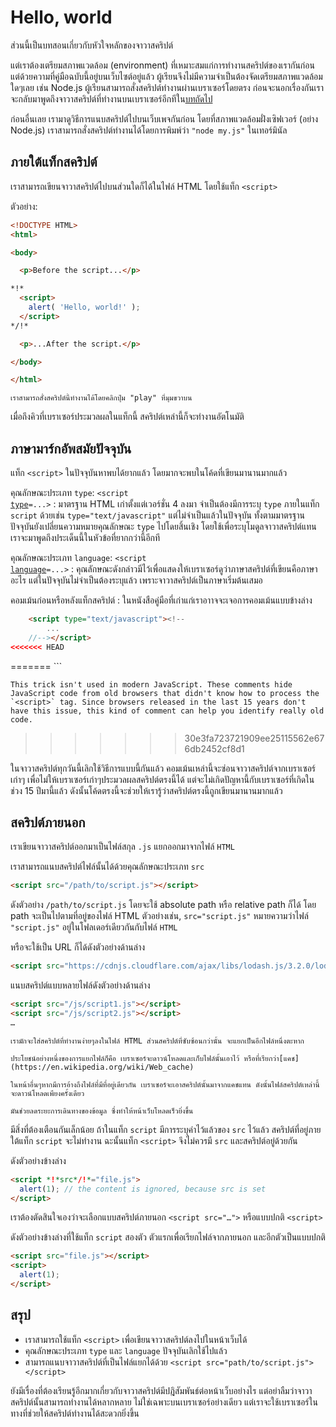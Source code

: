 # Hello, world

ส่วนนี้เป็นบทสอนเกี่ยวกับหัวใจหลักของจาวาสคริปต์

แต่เราต้องเตรียมสภาพแวดล้อม (environment) ที่เหมาะสมแก่การทำงานสคริปต์ของเรากันก่อน แต่ด้วยความที่คู่มือฉบับนี้อยู่บนเว็บไซต์อยู่แล้ว ผู้เรียนจึงไม่มีความจำเป็นต้องจัดเตรียมสภาพแวดล้อมใดๆเลย เช่น Node.js ผู้เรียนสามารถสั่งสคริปต์ทำงานผ่านเบราเซอร์โดยตรง ก่อนจะนอกเรื่องกันเราจะกลับมาพูดถึงจาวาสคริปต์ที่ทำงานบนเบราเซอร์อีกทีใน[บทถัดไป]((/ui))

ก่อนอื่นเลย เรามาดูวิธีการแนบสคริปต์ไปบนเว็บเพจกันก่อน โดยที่สภาพแวดล้อมฝั่งเซิฟเวอร์ (อย่าง Node.js) เราสามารถสั่งสคริปต์ทำงานได้โดยการพิมพ์ว่า `"node my.js"` ในเทอร์มินัล

## ภายใต้แท็กสคริปต์

เราสามารถเขียนจาวาสคริปต์ไปบนส่วนใดก็ได้ในไฟล์ HTML โดยใช้แท็ก `<script>`

ตัวอย่าง:

```html run height=100
<!DOCTYPE HTML>
<html>

<body>

  <p>Before the script...</p>

*!*
  <script>
    alert( 'Hello, world!' );
  </script>
*/!*

  <p>...After the script.</p>

</body>

</html>
```

```online
เราสามารถสั่งสคริปต์นี้ทำงานได้โดยคลิกปุ่ม "play" ที่มุมขวาบน
```

เมื่อถึงคิวที่เบราเซอร์ประมวลผลในแท็กนี้ สคริปต์เหล่านี้ก็จะทำงานอัตโนมัติ

## ภาษามาร์กอัพสมัยปัจจุบัน

แท็ก `<script>` ในปัจจุบันหาพบได้ยากแล้ว โดยมากจะพบในโค้ดที่เขียนมานานมากแล้ว

คุณลักษณะประเภท `type`: <code>&lt;script <u>type</u>=...&gt;</code>
: มาตรฐาน HTML เก่าตั้งแต่เวอร์ชั่น 4 ลงมา จำเป็นต้องมีการระบุ `type` ภายในแท็ก `script` ด้วยเช่น `type="text/javascript"` แต่ไม่จำเป็นแล้วในปัจจุบัน ทั้งตามมาตรฐานปัจจุบันยังเปลี่ยนความหมายคุณลักษณะ `type` ไปโดยสิ้นเชิง โดยใช้เพื่อระบุโมดูลจาวาสคริปต์แทน เราจะมาพูดถึงประเด็นนี้ในหัวข้อที่ยากกว่านี้อีกที

คุณลักษณะประเภท `language`: <code>&lt;script <u>language</u>=...&gt;</code>
: คุณลักษณะดังกล่าวมีไว้เพื่อแสดงให้เบราเซอร์ดูว่าภาษาสคริปต์ที่เขียนคือภาษาอะไร แต่ในปัจจุบันไม่จำเป็นต้องระบุแล้ว เพราะจาวาสคริปต์เป็นภาษาเริ่มต้นเสมอ

คอมเม้นก่อนหรือหลังแท็กสคริปต์
: ในหนังสือคู่มือที่เก่าแก่เราอาาจจะเจอการคอมเม้นแบบข้างล่าง

```html no-beautify
    <script type="text/javascript"><!--
        ...
    //--></script>
<<<<<<< HEAD
```
=======
    ```

    This trick isn't used in modern JavaScript. These comments hide JavaScript code from old browsers that didn't know how to process the `<script>` tag. Since browsers released in the last 15 years don't have this issue, this kind of comment can help you identify really old code.
>>>>>>> 30e3fa723721909ee25115562e676db2452cf8d1

ในจาวาสคริปต์ทุกวันนี้เลิกใช้วิธีการแบบนี้กันแล้ว คอมเม้นเหล่านี้จะซ่อนจาวาสคริปต์จากเบราเซอร์เก่าๆ เพื่อไม่ให้เบราเซอร์เก่าๆประมวลผลสคริปต์ตรงนี้ได้ แต่จะไม่เกิดปัญหานี้กับเบราเซอร์ที่เกิดในช่วง 15 ปีมานี้แล้ว ดังนั้นโค้ดตรงนี้จะช่วยให้เรารู้ว่าสคริปต์ตรงนี้ถูกเขียนมานานมากแล้ว

## สคริปต์ภายนอก

เราเขียนจาวาสคริปต์ออกมาเป็นไฟล์สกุล `.js` แยกออกมาจากไฟล์ `HTML`

เราสามารถแนบสคริปต์ไฟล์นั้นได้ด้วยคุณลักษณะประเภท `src`

```html
<script src="/path/to/script.js"></script>
```

ดังตัวอย่าง `/path/to/script.js` โดยจะใช้ absolute path หรือ relative path ก็ได้ โดย path จะเป็นไปตามที่อยู่ของไฟล์ HTML ตัวอย่างเช่น, `src="script.js"` หมายความว่าไฟล์ `"script.js"` อยู่ในโฟลเดอร์เดียวกันกับไฟล์ `HTML`

หรือจะใช้เป็น URL ก็ได้ดังตัวอย่างด้านล่าง

```html
<script src="https://cdnjs.cloudflare.com/ajax/libs/lodash.js/3.2.0/lodash.js"></script>
```

แนบสคริปต์แบบหลายไฟล์ดังตัวอย่างด้านล่าง

```html
<script src="/js/script1.js"></script>
<script src="/js/script2.js"></script>
…
```

```smart
เรามักจะใส่สคริปต์ที่ทำงานง่ายๆลงในไฟล์ HTML ส่วนสคริปต์ที่ซับซ้อนกว่านั้น จะแยกเป็นอีกไฟล์หนึ่งตะหาก

ประโยชน์อย่างหนึ่งของการแยกไฟล์ก็คือ เบราเซอร์จะดาวน์โหลดและเก็บไฟล์นั้นเอาไว้ หรือที่เรียกว่า[แคช](https://en.wikipedia.org/wiki/Web_cache)

ในหน้าอื่นๆหากมีการอ้างถึงไฟล์ที่มีที่อยู่เดียวกัน เบราเซอร์จะเอาสคริปต์นั้นมาจากแคชแทน ดังนั้นไฟล์สคริปต์เหล่านี้จะดาวน์โหลดเพียงครั้งเดียว

มันช่วยลดระยะการเดินทางของข้อมูล ซึ่งทำให้หน้าเว็บโหลดเร็วยิ่งขึ้น
```

มีสิ่งที่ต้องเตือนกันเล็กน้อย ถ้าในแท็ก `script` มีการระบุค่าไว้แล้วของ `src` ไว้แล้ว สคริปต์ที่อยู่ภายใต้แท็ก `script` จะไม่ทำงาน
ฉะนั้นแท็ก `<script>` จึงไม่ควรมี `src` และสคริปต์อยู่ด้วยกัน

ดังตัวอย่างข้างล่าง

```html
<script *!*src*/!*="file.js">
  alert(1); // the content is ignored, because src is set
</script>
```

เราต้องตัดสินใจเองว่าจะเลือกแบบสคริปต์ภายนอก `<script src="…">` หรือแบบปกติ `<script>`

ดังตัวอย่างข้างล่างที่ใช้แท็ก `script` สองตัว ตัวแรกเพื่อเรียกไฟล์จากภายนอก และอีกตัวเป็นแบบปกติ

```html
<script src="file.js"></script>
<script>
  alert(1);
</script>
```

## สรุป

- เราสามารถใช้แท็ก `<script>` เพื่อเขียนจาวาสคริปต์ลงไปในหน้าเว็บได้
- คุณลักษณะประเภท `type` และ `language` ปัจจุบันเลิกใช้ไปแล้ว
- สามารถแนบจาวาสคริปต์ที่เป็นไฟล์แยกได้ด้วย `<script src="path/to/script.js"></script>`

ยังมีเรื่องที่ต้องเรียนรู้อีกมากเกี่ยวกับจาวาสคริปต์มีปฎิสัมพันธ์ต่อหน้าเว็บอย่างไร แต่อย่าลืมว่าจาวาสคริปต์นั้นสามารถทำงานได้หลากหลาย ไม่ใช่เฉพาะบนเบราเซอร์อย่างเดียว แต่เราจะใช้เบราเซอร์ในทางที่ช่วยให้สคริปต์ทำงานได้สะดวกยิ่งขึ้น
